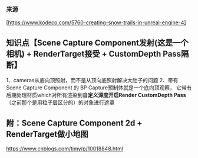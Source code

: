 ### 来源
[https://www.kodeco.com/5760-creating-snow-trails-in-unreal-engine-4]


## 知识点【Scene Capture Component发射(这是一个相机) + RenderTarget接受 + CustomDepth Pass隔断】
1、cameras从底向顶照射，而不是从顶向底照射解决大肚子的问题
2、带有 Scene Capture Component 的 BP Capture预制体就是一个底向顶观察， 它带有后期处理材质which对所有渲染到**自定义深度开启Render CustomDepth Pass**（之前那个是用粒子层区分的）的对象进行遮罩

## 附：Scene Capture Component 2d + RenderTarget做小地图
https://www.cnblogs.com/timy/p/10018848.html